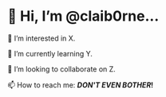 # 👋 Hi, I’m @claib0rne...

👀 I’m interested in X.

🌱 I’m currently learning Y.

💞️ I’m looking to collaborate on Z.

📫 How to reach me: **_DON'T EVEN BOTHER_!**

<!---
claib0rne/claib0rne is a ✨ special ✨ repository because its `README.md` (this file) appears on your GitHub profile.
You can click the Preview link to take a look at your changes.
--->
